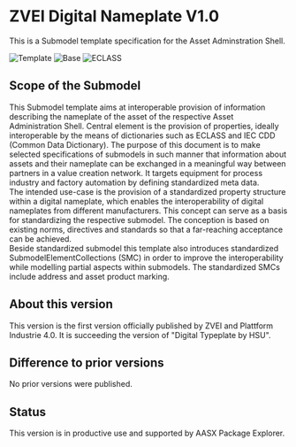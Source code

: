 # ZVEI Digital Nameplate V1.0

This is a Submodel template specification for the Asset Adminstration Shell.

![Template](https://img.shields.io/static/v1?style=plastic&label=SMT&message=Template&color=green)
![Base](https://img.shields.io/static/v1?style=plastic&label=SMT&message=Base&color=480ca8)
![ECLASS](https://img.shields.io/static/v1?style=plastic&label=SMT&message=ECLASS&color=000055)

## Scope of the Submodel 

This Submodel template aims at interoperable provision of information describing the nameplate of the asset of the respective Asset Administration Shell. Central element is the provision of properties, ideally interoperable by the means of dictionaries such as ECLASS and IEC CDD (Common Data Dictionary). The purpose of this document is to make selected specifications of submodels in such manner that information about assets and their nameplate can be exchanged in a meaningful way between partners in a value creation network. It targets equipment for process industry  and factory automation by defining standardized meta data.  
The intended use-case is the provision of a standardized property structure within a digital nameplate, which enables the interoperability of digital nameplates from different manufacturers. 
This concept can serve as a basis for standardizing the respective submodel. The conception is based on existing norms, directives and standards so that a far-reaching acceptance can be achieved.  
Beside standardized submodel this template also introduces standardized SubmodelElementCollections (SMC) in order to improve the interoperability while modelling partial aspects within submodels. The standardized SMCs include address and asset product marking. 

## About this version

This version is the first version officially published by ZVEI and Plattform Industrie 4.0.
It is succeeding the version of "Digital Typeplate by HSU".

## Difference to prior versions

No prior versions were published.

## Status

This version is in productive use and supported by AASX Package Explorer.
